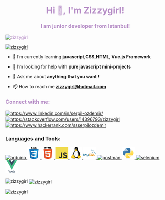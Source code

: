<h1 style="color:#B78FC7" align="center">Hi 👋, I'm Zizzygirl!</h1>
<h3 style="color:#B78FC7" align="center">I am junior developer from Istanbul!</h3>

<p style="color:#B78FC7" align="left"> <img src="https://komarev.com/ghpvc/?username=zizzygirl&label=Profile%20views&color=0e75b6&style=flat" alt="zizzygirl" /> </p>

<p align="left"> <a href="https://github.com/ryo-ma/github-profile-trophy"><img src="https://github-profile-trophy.vercel.app/?username=zizzygirl" alt="zizzygirl" /></a> </p>

- 🌱 I’m currently learning **javascript,CSS,HTML, Vue.js Framework**

- 🤝 I’m looking for help with **pure javascript mini-projects**

- 💬 Ask me about **anything that you want !**

- 📫 How to reach me **zizzygirl@hotmail.com**

<h3 style="color:#B78FC7" align="left">Connect with me:</h3>
<p align="left">
<a href="https://www.linkedin.com/in/s--ozdemir" target="blank"><img align="center" src="https://cdn.jsdelivr.net/npm/simple-icons@3.0.1/icons/linkedin.svg" alt="https://www.linkedin.com/in/serpil-ozdemir/" height="30" width="40" /></a>
<a href="https://stackoverflow.com/users/https://stackoverflow.com/users/14396793/zizzygirl" target="blank"><img align="center" src="https://cdn.jsdelivr.net/npm/simple-icons@3.0.1/icons/stackoverflow.svg" alt="https://stackoverflow.com/users/14396793/zizzygirl" height="30" width="40" /></a>
<a href="https://www.hackerrank.com/https://www.hackerrank.com/ssserpilozdemir" target="blank"><img align="center" src="https://cdn.jsdelivr.net/npm/simple-icons@3.0.1/icons/hackerrank.svg" alt="https://www.hackerrank.com/ssserpilozdemir" height="30" width="40" /></a>
</p>

<h3 align="left">Languages and Tools:</h3>
<p align="left"> <a href="https://www.arduino.cc/" target="_blank"> <img src="https://cdn.worldvectorlogo.com/logos/arduino-1.svg" alt="arduino" width="40" height="40"/> </a> <a href="https://www.w3schools.com/css/" target="_blank"> <img src="https://raw.githubusercontent.com/devicons/devicon/master/icons/css3/css3-original-wordmark.svg" alt="css3" width="40" height="40"/> </a> <a href="https://www.w3.org/html/" target="_blank"> <img src="https://raw.githubusercontent.com/devicons/devicon/master/icons/html5/html5-original-wordmark.svg" alt="html5" width="40" height="40"/> </a> <a href="https://developer.mozilla.org/en-US/docs/Web/JavaScript" target="_blank"> <img src="https://raw.githubusercontent.com/devicons/devicon/master/icons/javascript/javascript-original.svg" alt="javascript" width="40" height="40"/> </a> <a href="https://www.linux.org/" target="_blank"> <img src="https://raw.githubusercontent.com/devicons/devicon/master/icons/linux/linux-original.svg" alt="linux" width="40" height="40"/> </a> <a href="https://www.mysql.com/" target="_blank"> <img src="https://raw.githubusercontent.com/devicons/devicon/master/icons/mysql/mysql-original-wordmark.svg" alt="mysql" width="40" height="40"/> </a> <a href="https://postman.com" target="_blank"> <img src="https://www.vectorlogo.zone/logos/getpostman/getpostman-icon.svg" alt="postman" width="40" height="40"/> </a> <a href="https://www.python.org" target="_blank"> <img src="https://raw.githubusercontent.com/devicons/devicon/master/icons/python/python-original.svg" alt="python" width="40" height="40"/> </a> <a href="https://www.selenium.dev" target="_blank"> <img src="https://raw.githubusercontent.com/detain/svg-logos/780f25886640cef088af994181646db2f6b1a3f8/svg/selenium-logo.svg" alt="selenium" width="40" height="40"/> </a> <a href="https://vuejs.org/" target="_blank"> <img src="https://raw.githubusercontent.com/devicons/devicon/master/icons/vuejs/vuejs-original-wordmark.svg" alt="vuejs" width="40" height="40"/> </a> </p>

<p><img align="left" src="https://github-readme-stats.vercel.app/api/top-langs?username=zizzygirl&show_icons=true&locale=en&layout=compact" alt="zizzygirl" /></p>

<p>&nbsp;<img align="center" src="https://github-readme-stats.vercel.app/api?username=zizzygirl&show_icons=true&locale=en" alt="zizzygirl" /></p>

<p><img align="center" src="https://github-readme-streak-stats.herokuapp.com/?user=zizzygirl&" alt="zizzygirl" /></p>
